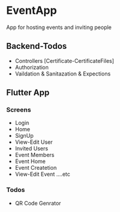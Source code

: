 # EventApp
<p> App for hosting events and inviting people </p>  

## Backend-Todos 
- Controllers [Certificate-CertificateFiles]
- Authorization 
- Vaildation & Sanitazation & Expections 


## Flutter App
### Screens
- Login
- Home
- SignUp
- View-Edit User
- Invited Users
- Event Members
- Event Home
- Event Createtion
- View-Edit Event
....etc
### Todos
- QR Code Genrator







